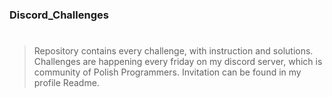 ### Discord_Challenges

#

> Repository contains every challenge, with instruction and solutions. 
> Challenges are happening every friday on my discord server, which is community of Polish Programmers. Invitation can be found in my profile Readme.
